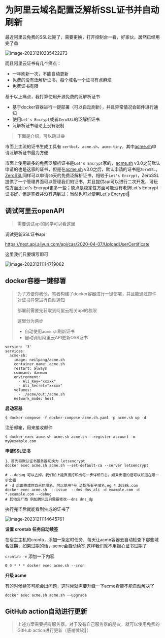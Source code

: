 # 为阿里云域名配置泛解析SSL证书并自动刷新

最近阿里云免费的SSL过期了，需要更换，打开控制台一看，好家伙，居然已经用完了😱

![image-20231210235422273](https://cdn.fengxianhub.top/resources-master/image-20231210235422273.png)

而且阿里云证书有几个痛点：

- 一年刷新一次，不能自动更新
- 免费的没有泛解析证书，每个域名一个证书有点麻烦
- 免费证书有限

基于以上痛点，我打算使用开源免费的泛解析证书

- 基于docker容器进行一键部署（可以自动刷新），并且异常情况会邮件进行通知
- 使用`Let's Encrypt`或者`ZeroSSL`的泛解析证书
- 泛解析证书理论上没有限制

>下面是介绍，可以跳过😁

市面上主流的证书生成工具有 `certbot`、`acme.sh`、`acme-tiny`，其中[acme.sh](https://github.com/acmesh-official/acme.sh)申请泛解析证书最为方便

市面上使用最多的免费泛解析证书是`Let's Encrypt`家的，[acme.sh](https://link.zhihu.com/?target=http%3A//acme.sh) v3.0之前默认申请的也是这家的证书，但是在[acme.sh](https://link.zhihu.com/?target=http%3A//acme.sh) v3.0之后，默认申请的证书是`ZeroSSL`，[ZeroSSL](https://app.zerossl.com/)同样可以申请`90`天的免费泛解析证书，相较于`Let's Encrypt`，ZeroSSL提供了一个管理界面可以管理我们的证书，并且提供api可以进行二次开发，可玩性方面比Let's Encrypt更多一些；缺点是稳定性方面可能没有老牌Let's Encrypt证书好，但是笔者并没有遇到过；当然也可以使用Let's Encrypt🎈

## 调试阿里云openAPI

>需要调试api的同学可以看这里

调试更新SSL证书api 

https://next.api.aliyun.com/api/cas/2020-04-07/UploadUserCertificate

这里我们只要填写即可

![image-20231211114719062](https://cdn.fengxianhub.top/resources-master/image-20231211114719062.png)

## docker容器一键部署

>为了方便你我他，笔者构建了docker容器进行一键部署，并且能通过邮件对证书异常进行自动通知
>
>部署前需要先获取到阿里云相关api的权限
>
>这里分为两步
>
>- 自动使用`acme.sh`刷新证书
>- 自动调用阿里云API更新OSS证书

```shell
version: '3'
services:
  acme-sh:
    image: neilpang/acme.sh
    container_name: acme.sh
    restart: always
    command: daemon
    environment:
      - Ali_Key="xxxxx"
      - Ali_Secret="xxxxx"
    volumes:
      - ./acme/out:/acme.sh
    network_mode: host
```

**启动容器**

```shell
$ docker-compose -f docker-compose-acme.sh.yaml -p acme.sh up -d
```

注册邮箱，用来接收邮件

```shell
$ docker exec acme.sh acme.sh acme.sh --register-account -m my@example.com
```

**申请SSL证书**

```shell
1、首先将默认证书服务器切换为 letsencrypt
docker exec acme.sh acme.sh --set-default-ca --server letsencrypt

# --debug 可以去掉，我们加上能直接打印出每一步详细日志，如果出错的话可以知道在哪一步出错
# -d 后面换成你自己的域名，可以使用*号 泛指所有子域名,eg *.3658k.com
docker exec acme.sh  --issue  --dns dns_ali -d example.com -d *.example.com --debug
# 其他云厂商 例如腾讯云只需要修改--dns dns_dp 
```

执行完毕后就能看到生成的证书了

![image-20231211114645761](https://cdn.fengxianhub.top/resources-master/image-20231211114645761.png)

**设置 crontab 任务自动续签**

在宿主主机的cronta，添加一条定时任务，每天让acme容器去自动检查下那些域名过期，如果过期的话，acme会自动续签,这样我们就不用担心证书过期了

`crontab -e` 添加一下内容

```shell
0 0 * * * docker exec acme.sh --cron
```

**升级 acme**

有的时候续签可能会出问题，这时候就需要升级一下acme看能不能自动解决了

```shell
docker exec acme.sh acme.sh --upgrade
```

## GitHub action自动进行更新

>上述方案需要拥有服务器，对于没有自己服务器的朋友，就可以使用免费的GitHub action进行更新（感谢微软🙏）













